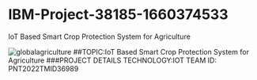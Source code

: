 # IBM-Project-38185-1660374533
IoT Based Smart Crop Protection System for Agriculture
 
 ![globalagriculture](https://user-images.githubusercontent.com/113893463/201520609-f3d2e4ae-2bed-4918-aae2-f6edccf59928.jpg)
##TOPIC:IoT Based Smart Crop Protection System for Agriculture
###PROJECT DETAILS
TECHNOLOGY:IOT
TEAM ID: PNT2022TMID36989
